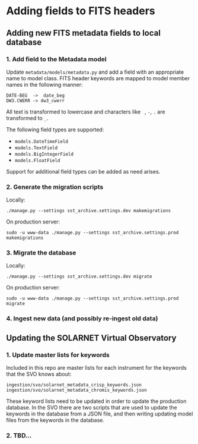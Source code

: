 # Adding fields to FITS headers

## Adding new FITS metadata fields to local database

### 1. Add field to the Metadata model

Update `metadata/models/metadata.py` and add a field with an appropriate
name to model class. FITS header keywords are mapped to model member names
in the following manner:

    DATE-BEG  ->  date_beg
    DW3.CWERR -> dw3_cwerr

All text is transformed to lowercase and characters like ` `, `-`, `.` are
transformed to `_`.

The following field types are supported:

 * `models.DateTimeField`
 * `models.TextField`
 * `models.BigIntegerField`
 * `models.FloatField`

Support for additional field types can be added as need arises.

### 2. Generate the migration scripts

Locally:

    ./manage.py --settings sst_archive.settings.dev makemigrations

On production server:

    sudo -u www-data ./manage.py --settings sst_archive.settings.prod makemigrations

### 3. Migrate the database

Locally:

    ./manage.py --settings sst_archive.settings.dev migrate

On production server:

    sudo -u www-data ./manage.py --settings sst_archive.settings.prod migrate

### 4. Ingest new data (and possibly re-ingest old data)

## Updating the SOLARNET Virtual Observatory

### 1. Update master lists for keywords

Included in this repo are master lists for each instrument for the 
keywords that the SVO knows about:  

    ingestion/svo/solarnet_metadata_crisp_keywords.json
    ingestion/svo/solarnet_metadata_chromis_keywords.json

These keyword lists need to be updated in order to update the production
database. In the SVO there are two scripts that are used to update
the keywords in the database from a JSON file, and then writing updating
model files from the keywords in the database.

### 2. TBD...